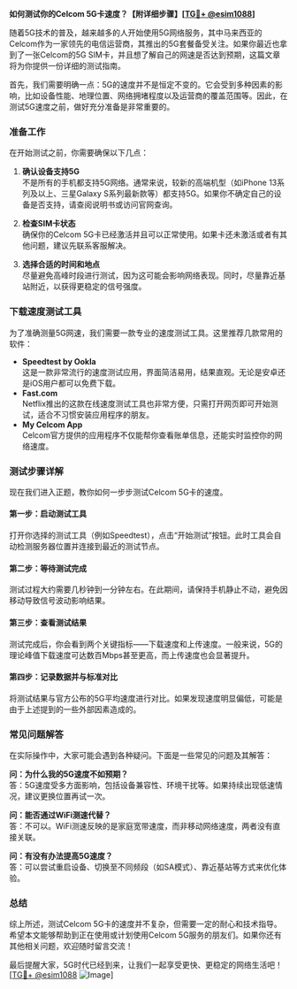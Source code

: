 **如何测试你的Celcom 5G卡速度？【附详细步骤】[[TG💪+ @esim1088](https://t.me/s/esim1088)]**

随着5G技术的普及，越来越多的人开始使用5G网络服务，其中马来西亚的Celcom作为一家领先的电信运营商，其推出的5G套餐备受关注。如果你最近也拿到了一张Celcom的5G SIM卡，并且想了解自己的网速是否达到预期，这篇文章将为你提供一份详细的测试指南。

首先，我们需要明确一点：5G的速度并不是恒定不变的。它会受到多种因素的影响，比如设备性能、地理位置、网络拥堵程度以及运营商的覆盖范围等。因此，在测试5G速度之前，做好充分准备是非常重要的。

### **准备工作**
在开始测试之前，你需要确保以下几点：
1. **确认设备支持5G**  
   不是所有的手机都支持5G网络。通常来说，较新的高端机型（如iPhone 13系列及以上、三星Galaxy S系列最新款等）都支持5G。如果你不确定自己的设备是否支持，请查阅说明书或访问官网查询。

2. **检查SIM卡状态**  
   确保你的Celcom 5G卡已经激活并且可以正常使用。如果卡还未激活或者有其他问题，建议先联系客服解决。

3. **选择合适的时间和地点**  
   尽量避免高峰时段进行测试，因为这可能会影响网络表现。同时，尽量靠近基站附近，以获得更稳定的信号强度。

### **下载速度测试工具**
为了准确测量5G网速，我们需要一款专业的速度测试工具。这里推荐几款常用的软件：
- **Speedtest by Ookla**  
  这是一款非常流行的速度测试应用，界面简洁易用，结果直观。无论是安卓还是iOS用户都可以免费下载。
- **Fast.com**  
  Netflix推出的这款在线速度测试工具也非常方便，只需打开网页即可开始测试，适合不习惯安装应用程序的朋友。
- **My Celcom App**  
  Celcom官方提供的应用程序不仅能帮你查看账单信息，还能实时监控你的网络速度。

### **测试步骤详解**
现在我们进入正题，教你如何一步步测试Celcom 5G卡的速度。

#### **第一步：启动测试工具**
打开你选择的测试工具（例如Speedtest），点击“开始测试”按钮。此时工具会自动检测服务器位置并连接到最近的测试节点。

#### **第二步：等待测试完成**
测试过程大约需要几秒钟到一分钟左右。在此期间，请保持手机静止不动，避免因移动导致信号波动影响结果。

#### **第三步：查看测试结果**
测试完成后，你会看到两个关键指标——下载速度和上传速度。一般来说，5G的理论峰值下载速度可达数百Mbps甚至更高，而上传速度也会显著提升。

#### **第四步：记录数据并与标准对比**
将测试结果与官方公布的5G平均速度进行对比。如果发现速度明显偏低，可能是由于上述提到的一些外部因素造成的。

### **常见问题解答**
在实际操作中，大家可能会遇到各种疑问。下面是一些常见的问题及其解答：

**问：为什么我的5G速度不如预期？**  
答：5G速度受多方面影响，包括设备兼容性、环境干扰等。如果持续出现低速情况，建议更换位置再试一次。

**问：能否通过WiFi测速代替？**  
答：不可以。WiFi测速反映的是家庭宽带速度，而非移动网络速度，两者没有直接关联。

**问：有没有办法提高5G速度？**  
答：可以尝试重启设备、切换至不同频段（如SA模式）、靠近基站等方式来优化体验。

### **总结**
综上所述，测试Celcom 5G卡的速度并不复杂，但需要一定的耐心和技术指导。希望本文能够帮助到正在使用或计划使用Celcom 5G服务的朋友们。如果你还有其他相关问题，欢迎随时留言交流！

最后提醒大家，5G时代已经到来，让我们一起享受更快、更稳定的网络生活吧！[[TG💪+ @esim1088](https://t.me/s/esim1088) ![Image](https://i.postimg.cc/4NQfJmqS/Snipaste-2025-05-13-00-14-12.png)]